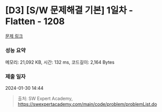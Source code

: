 # [D3] [S/W 문제해결 기본] 1일차 - Flatten - 1208 

[문제 링크](https://swexpertacademy.com/main/code/problem/problemDetail.do?contestProbId=AV139KOaABgCFAYh) 

### 성능 요약

메모리: 21,092 KB, 시간: 132 ms, 코드길이: 2,164 Bytes

### 제출 일자

2024-01-30 14:44



> 출처: SW Expert Academy, https://swexpertacademy.com/main/code/problem/problemList.do